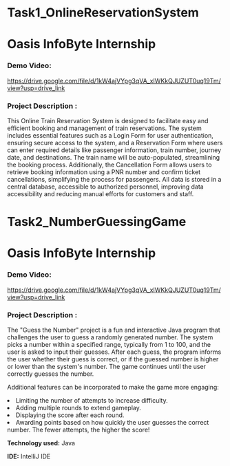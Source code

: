 # Task1_OnlineReservationSystem
<h1> Oasis InfoByte Internship </h1>

### Demo Video:
<a href="https://drive.google.com/file/d/1kW4ajVYpg3qVA_xIWKkQJUZUT0uq19Tm/view?usp=drive_link">https://drive.google.com/file/d/1kW4ajVYpg3qVA_xIWKkQJUZUT0uq19Tm/view?usp=drive_link</a>

### Project Description :
This Online Train Reservation System is designed to facilitate easy and efficient booking and management of train reservations. The system includes essential features such as a Login Form for user authentication, ensuring secure access to the system, and a Reservation Form where users can enter required details like passenger information, train number, journey date, and destinations. The train name will be auto-populated, streamlining the booking process. Additionally, the Cancellation Form allows users to retrieve booking information using a PNR number and confirm ticket cancellations, simplifying the process for passengers. All data is stored in a central database, accessible to authorized personnel, improving data accessibility and reducing manual efforts for customers and staff.

# Task2_NumberGuessingGame
<h1> Oasis InfoByte Internship </h1>

### Demo Video:
<a href="https://drive.google.com/file/d/1kW4ajVYpg3qVA_xIWKkQJUZUT0uq19Tm/view?usp=drive_link">https://drive.google.com/file/d/1kW4ajVYpg3qVA_xIWKkQJUZUT0uq19Tm/view?usp=drive_link</a>

### Project Description :
The "Guess the Number" project is a fun and interactive Java program that challenges the user to guess a randomly generated number. The system picks a number within a specified range, typically from 1 to 100, and the user is asked to input their guesses. After each guess, the program informs the user whether their guess is correct, or if the guessed number is higher or lower than the system's number. The game continues until the user correctly guesses the number.

Additional features can be incorporated to make the game more engaging:
<li>Limiting the number of attempts to increase difficulty.</li>
<li>Adding multiple rounds to extend gameplay.</li>
<li>Displaying the score after each round.</li>
<li>Awarding points based on how quickly the user guesses the correct number. The fewer attempts, the higher the score!</li>


<b>Technology used:</b> Java

<b>IDE:</b> IntelliJ IDE
